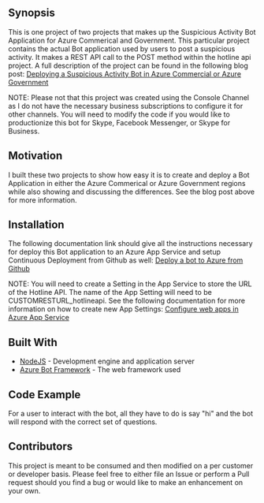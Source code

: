 ## Synopsis

This is one project of two projects that makes up the Suspicious Activity Bot Application for Azure Commerical and Government. This particular project contains the actual Bot application used by users to post a suspicious activity. It makes a REST API call to the POST method within the hotline api project. A full description of the project can be found in the following blog post: [Deploying a Suspicious Activity Bot in Azure Commercial or Azure Government](https://blogs.msdn.microsoft.com/cloud_solution_architect/2017/05/16/deploying-a-suspicious-activity-bot-in-azure-commercial-or-azure-government)

NOTE: Please not that this project was created using the Console Channel as I do not have the necessary business subscriptions to configure it for other channels. You will need to modify the code if you would like to productionize this bot for Skype, Facebook Messenger, or Skype for Business. 

## Motivation

I built these two projects to show how easy it is to create and deploy a Bot Application in either the Azure Commerical or Azure Government regions while also showing and discussing the differences. See the blog post above for more information.

## Installation

The following documentation link should give all the instructions necessary for deploy this Bot application to an Azure App Service and setup Continuous Deployment from Github as well: [Deploy a bot to Azure from Github](https://docs.microsoft.com/en-us/bot-framework/deploy-bot-github)

NOTE: You will need to create a Setting in the App Service to store the URL of the Hotline API. The name of the App Setting will need to be CUSTOMRESTURL_hotlineapi. See the following documentation for more information on how to create new App Settings: [Configure web apps in Azure App Service](https://docs.microsoft.com/en-us/azure/app-service-web/web-sites-configure)

## Built With

* [NodeJS](https://nodejs.org) - Development engine and application server
* [Azure Bot Framework](https://dev.botframework.com/) - The web framework used

## Code Example

For a user to interact with the bot, all they have to do is say "hi" and the bot will respond with the correct set of questions.

## Contributors

This project is meant to be consumed and then modified on a per customer or developer basis. Please feel free to either file an Issue or perform a Pull request should you find a bug or would like to make an enhancement on your own.